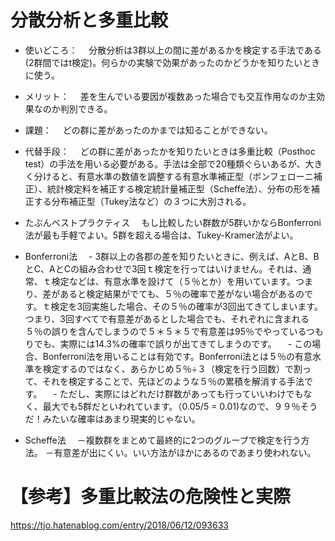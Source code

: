 # 分散分析と多重比較
- 使いどころ：
　分散分析は3群以上の間に差があるかを検定する手法である(2群間ではt検定)。何らかの実験で効果があったのかどうかを知りたいときに使う。
- メリット：
　差を生んでいる要因が複数あった場合でも交互作用なのか主効果なのか判別できる。
- 課題：
　どの群に差があったのかまでは知ることができない。
- 代替手段：
　どの群に差があったかを知りたいときは多重比較（Posthoc test）の手法を用いる必要がある。手法は全部で20種類ぐらいあるが、大きく分けると、有意水準の数値を調整する有意水準補正型（ボンフェローニ補正）、統計検定料を補正する検定統計量補正型（Scheffe法）、分布の形を補正する分布補正型（Tukey法など）の３つに大別される。
- たぶんベストプラクティス
　もし比較したい群数が5群いかならBonferroni法が最も手軽でよい。5群を超える場合は、Tukey-Kramer法がよい。
- Bonferroni法
　- 3群以上の各郡の差を知りたいときに、例えば、AとB、BとC、AとCの組み合わせで3回ｔ検定を行ってはいけません。それは、通常、ｔ検定などは、有意水準を設けて（５％とか）を用いています。つまり、差があると検定結果がでても、５％の確率で差がない場合があるのです。ｔ検定を3回実施した場合、その５％の確率が3回出てきてしまいます。つまり、3回すべてで有意差があるとした場合でも、それぞれに含まれる５％の誤りを含んでしまうので５＊５＊５で有意差は95％でやっているつもりでも、実際には14.3%の確率で誤りが出てきてしまうのです。
　- この場合、Bonferroni法を用いることは有効です。Bonferroni法とは５％の有意水準を検定するのではなく、あらかじめ５％÷３（検定を行う回数）で割って、それを検定することで、先ほどのような５％の累積を解消する手法です。
　- ただし、実際にはどれだけ群数があっても行っていいわけでもなく、最大でも5群だといわれています。（0.05/5 = 0.01)なので、９９％そうだ！みたいな確率はあまり現実的じゃない。

- Scheffe法
　－複数群をまとめて最終的に2つのグループで検定を行う方法。
  －有意差が出にくい。いい方法がほかにあるのであまり使われない。

# 【参考】多重比較法の危険性と実際
https://tjo.hatenablog.com/entry/2018/06/12/093633
